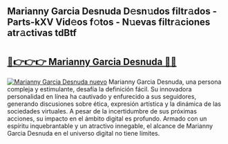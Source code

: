 ## Marianny Garcia Desnuda D𝚎sn𝚞dos filtr𝚊dos - Parts-kXV Vid𝚎os f𝚘tos - N𝚞evas filtr𝚊ciones atr𝚊ctivas tdBtf

# <h2><a href="http://mb7zft.tromn.icu/?c=Marianny+Garcia+Desnuda">🔗👉👉👉 Marianny Garcia Desnuda 🔗🔗</a></h2>

[![Marianny Garcia Desnuda nuevo](https://i.imgur.com/pEAQMta.gif)](http://mb7zft.tromn.icu/?c=Marianny+Garcia+Desnuda)
Marianny Garcia Desnuda, una persona compleja y estimulante, desafía la definición fácil. Su innovadora personalidad en línea ha cautivado y enfurecido a sus seguidores, generando discusiones sobre ética, expresión artística y la dinámica de las sociedades virtuales. A pesar de la incertidumbre de sus próximas acciones, su impacto en el ámbito digital es profundo. Armado con un espíritu inquebrantable y un atractivo innegable, el alcance de Marianny Garcia Desnuda en el universo digital no tiene límites.
